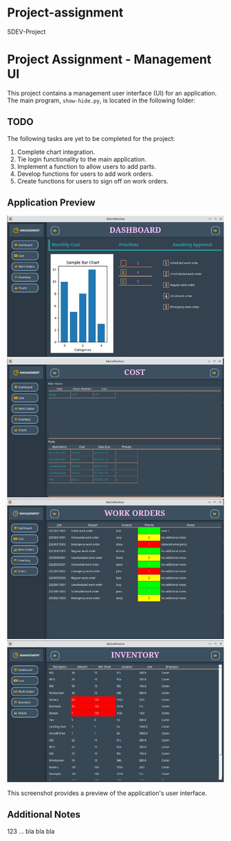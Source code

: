 # Project-assignment
SDEV-Project
# Project Assignment - Management UI

This project contains a management user interface (UI) for an application. The main program, `show-hide.py`, is located in the following folder:


## TODO

The following tasks are yet to be completed for the project:

1. Complete chart integration.
2. Tie login functionality to the main application.
3. Implement a function to allow users to add parts.
4. Develop functions for users to add work orders.
5. Create functions for users to sign off on work orders.

## Application Preview

![Application Preview](images/application-dashboard.jpg)
![Application Preview](images/application-cost.jpg)
![Application Preview](images/application-workOrders.jpg)
![Application Preview](images/application-Inventory.jpg)

This screenshot provides a preview of the application's user interface.

## Additional Notes

123 ... bla bla bla

